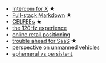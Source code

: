 - [Intercom for X](2023-01-24-Intercom-for-X-thesis.md) ★
- [Full-stack Markdown](2022-03-01-full-stack-markdown.md) ★
- [CELFEEs](2022-02-14-CELFEEs.md) ★
- [the 120Hz experience](2021-10-18-the-120Hz-experience.md)
- [online retail positioning](2020-04-29-online-retail-positioning.md)
- [trouble ahead for SaaS](2017-12-03-trouble-ahead-for-saas.md) ★
- [perspective on unmanned vehicles](2017-02-25-perspective-on-unmanned-vehicles.md)
- [ephemeral vs persistent](2015-04-19-ephemeral-vs-persistent-products.md) 
